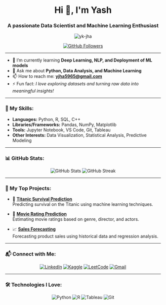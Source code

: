 <h1 align="center">Hi 👋, I'm Yash</h1>
<h3 align="center">A passionate Data Scientist and Machine Learning Enthusiast</h3>

<p align="center">
  <img src="https://komarev.com/ghpvc/?username=yourusername&label=Profile%20views&color=0e75b6&style=flat" alt="yk-jha" />
</p>

<p align="center">
  <a href="https://github.com/yk-jha?tab=repositories">
    <img src="https://img.shields.io/github/followers/yk-jha?label=Follow&style=social" alt="GitHub Followers" />
  </a>
</p>

---

- 🌱 I’m currently learning **Deep Learning, NLP, and Deployment of ML models**
- 💬 Ask me about **Python, Data Analysis, and Machine Learning**
- 📫 How to reach me: **yjha5965@gmail.com**
- ⚡ Fun fact: *I love exploring datasets and turning raw data into meaningful insights!*

---

### 🚀 My Skills:
- **Languages:** Python, R, SQL, C++
- **Libraries/Frameworks:** Pandas, NumPy, Matplotlib
- **Tools:** Jupyter Notebook, VS Code, Git, Tableau
- **Other Interests:** Data Visualization, Statistical Analysis, Predictive Modeling

---

### 📊 GitHub Stats:
<p align="center">
  <img src="https://github-readme-stats.vercel.app/api?username=yk-jha&show_icons=true&theme=radical" alt="GitHub Stats" />
  <img src="https://github-readme-streak-stats.herokuapp.com/?user=yk-jha&theme=radical" alt="GitHub Streak" />
</p>

---

### 🌟 My Top Projects:
- 🚢 [**Titanic Survival Prediction**](https://github.com/yk-jha/codsoft_task_1)  
  Predicting survival on the Titanic using machine learning techniques.
  
- 🎥 [**Movie Rating Prediction**](https://github.com/yk-jha/codsoft_task_2)  
  Estimating movie ratings based on genre, director, and actors.

- 📈 [**Sales Forecasting**](https://github.com/yk-jha/codsoft_task_3)  
  Forecasting product sales using historical data and regression analysis.

---

### 📬 Connect with Me:
<p align="center">
  <a href="https://www.linkedin.com/in/yk-jha/"><img src="https://img.icons8.com/color/48/000000/linkedin.png" alt="LinkedIn" /></a>
  <a href="https://www.kaggle.com/uyash1"><img src="https://www.google.com/url?sa=i&url=https%3A%2F%2Ftwitter.com%2Fkaggle&psig=AOvVaw0mDTCgSLMrbvSafue6J5a0&ust=1733938434343000&source=images&cd=vfe&opi=89978449&ved=0CBQQjRxqFwoTCLCV2pXenYoDFQAAAAAdAAAAABAE" alt="Kaggle" /></a>
  <a href="https://leetcode.com/u/uyashjha/"><img src="https://img.icons8.com/external-tal-revivo-color-tal-revivo/48/000000/external-level-up-your-coding-skills-and-quickly-land-a-job-logo-color-tal-revivo.png" alt="LeetCode" /></a>
  <a href="yjha5965@gmail.com"><img src="https://img.icons8.com/color/48/000000/gmail.png" alt="Gmail" /></a>
</p>

---

### 🛠️ Technologies I Love:
<p align="center">
  <img src="https://img.icons8.com/color/48/000000/python.png" alt="Python" />
  <img src="https://img.icons8.com/color/48/000000/r-project.png" alt="R" />
  <img src="https://img.icons8.com/color/48/000000/tableau-software.png" alt="Tableau" />
  <img src="https://img.icons8.com/color/48/000000/git.png" alt="Git" />
</p>
